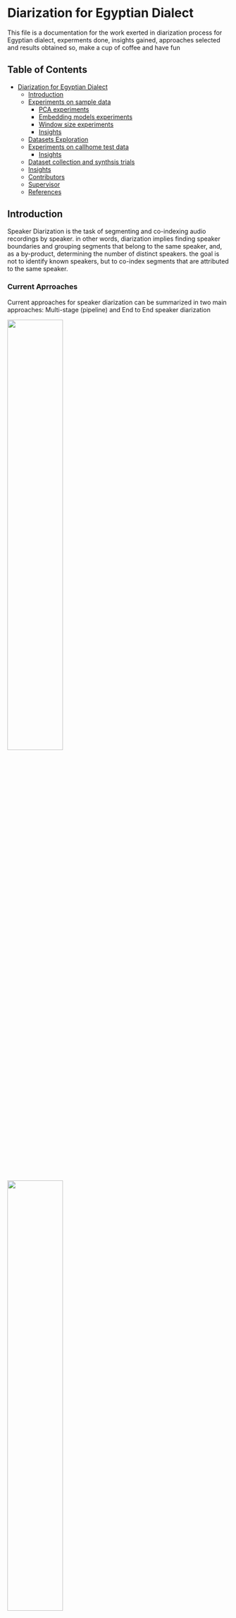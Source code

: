 # <a name="diarization-for-egyptian-dialect"></a> Diarization for Egyptian Dialect

This file is a documentation for the work exerted in diarization process for Egyptian dialect, experments done, insights gained, approaches selected and results obtained so, make a cup of coffee and have fun


## Table of Contents
- [Diarization for Egyptian Dialect](#diarization-for-egyptian-dialect)
  * [Introduction](#introduction)
  * [Experiments on sample data](#experiment-sample-data)
    + [PCA experiments](#pca-experiments)
    + [Embedding models experiments](#embedding-models-experiments)
    + [Window size experiments](#window-size-experiments)
    + [Insights](#insights)
  * [Datasets Exploration](#datasets-exploration)
  * [Experiments on callhome test data](#experiments-callhome)
    + [Insights](#insights)
  * [Dataset collection and synthsis trials](#dataset-collection-synthsis-trials)
  * [Insights](#insights)
  * [Contributors](#contributors)
  * [Supervisor](#supervisor)
  * [References](#references)
 
## <a name="introduction"></a> Introduction
Speaker Diarization is the task of segmenting and co-indexing audio recordings by speaker. in other words, diarization implies finding speaker boundaries and grouping segments that belong to the same speaker, and, as a by-product, determining the number of distinct speakers. the goal is not to identify known speakers, but to co-index segments that are attributed to the same speaker.

### Current Aprroaches
Current approaches for speaker diarization can be summarized in two main approaches: Multi-stage (pipeline) and End to End speaker diarization
<div>
<img src = "https://github.com/user-attachments/assets/ab612ca6-de15-4a76-a9fc-4f8a0a794e0b" width="50%">
<img src = "https://github.com/user-attachments/assets/f7ff23d0-d29b-4fac-9362-d69c54bd903f" width="50%">
</div>

Having a scarcity in the arabic rather than the eqyptian training data and finding that the End to end approach is still not mature, we managed to go through a multi-stage (pipeline) approach 

We started with an initial pipline having the following components:
  * Whisper large model for speech activity and change detection: it outputs the starts and ends of the audio segments to extract the embedding
  * Ecapa speech embedding model
  * Agglomorative Clustering where the number of speakers must be known in advance

We constructed our first experiments on the provided sample audio with its correponding annotation.

## Contributors
- [Abdelrahman Elnenaey](https://github.com/AbdelrhmanElnenaey)
- [Rana Barakat](https://github.com/ranabarakat)
- [Louai Zahran](https://github.com/LouaiZahran)

## Supervisor
- [Ismail El-Yamany](https://github.com/IsmailElYamany)

## References
- [Improving Diarization Robustness using Diversification, Randomization and the DOVER Algorithm](https://arxiv.org/abs/1910.11691)
